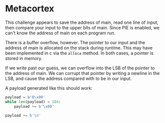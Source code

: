 # Metacortex

This challenge appears to save the address of main, read one line of input, then compare your input to the upper bits of main. Since PIE is enabled, we can't know the address of main on each program run.

There is a buffer overflow, however. The pointer to our input and the address of main is allocated on the stack during runtime. This may have been implemented in c via the `alloca` method. In both cases, a pointer is stored in memory.

If we write past our guess, we can overflow into the LSB of the pointer to the address of main. We can corrupt that pointer by writing a newline in the LSB, and cause the address compared with to be in our input.

A payload generated like this should work:
```python
payload = b'0\x00'
while len(payload) < 104:
    payload += b'\x00'

payload += b'\n'
```
